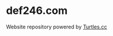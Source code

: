 # def246.com
Website repository powered by [Turtles.cc](https://github.com/definitely246/turtles-base)
